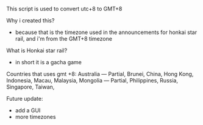 This script is used to convert utc+8 to GMT+8

Why i created this?
- because that is the timezone used in the announcements for honkai star rail, and i'm
  from the GMT+8 timezone

What is Honkai star rail?
- in short it is a gacha game 

Countries that uses gmt +8:
Australia — Partial,
Brunei,
China,
Hong Kong, 
Indonesia,
Macau,
Malaysia, 
Mongolia — Partial, 
Philippines, 
Russia, 
Singapore,
Taiwan,

Future update:
- add a GUI
- more timezones
